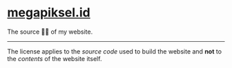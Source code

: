 # [megapiksel.id](https://megapiksel.id)

The source 🧙‍♂️ of my website.

---

The license applies to the _source code_ used to build the website and **not**
to the _contents_ of the website itself.
